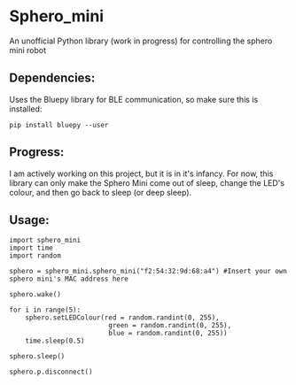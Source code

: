 # Sphero_mini
An unofficial Python library (work in progress) for controlling the sphero mini robot

## Dependencies:
Uses the Bluepy library for BLE communication, so make sure this is installed:

    pip install bluepy --user
    
## Progress:
I am actively working on this project, but it is in it's infancy. For now, this library can only make the Sphero Mini come out of sleep, change the LED's colour, and then go back to sleep (or deep sleep).

## Usage:
    import sphero_mini
    import time
    import random

    sphero = sphero_mini.sphero_mini("f2:54:32:9d:68:a4") #Insert your own sphero mini's MAC address here

    sphero.wake()

    for i in range(5):
        sphero.setLEDColour(red = random.randint(0, 255),
                             green = random.randint(0, 255),
                             blue = random.randint(0, 255))
        time.sleep(0.5)

    sphero.sleep()

    sphero.p.disconnect()
